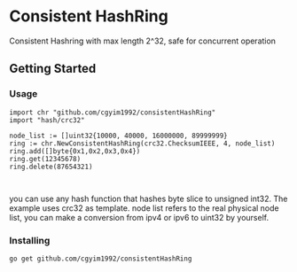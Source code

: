 # Consistent HashRing

Consistent Hashring with max length 2^32, safe for concurrent operation

## Getting Started



### Usage



```
import chr "github.com/cgyim1992/consistentHashRing"
import "hash/crc32"

node_list := []uint32{10000, 40000, 16000000, 89999999}
ring := chr.NewConsistentHashRing(crc32.ChecksumIEEE, 4, node_list)
ring.add([]byte{0x1,0x2,0x3,0x4})
ring.get(12345678)
ring.delete(87654321)



```
you can use any hash function that hashes byte slice to unsigned int32. The example uses crc32 as template.
node list refers to the real physical node list, you can make a conversion from ipv4 or ipv6 to uint32 by yourself.

### Installing


```
go get github.com/cgyim1992/consistentHashRing
```





